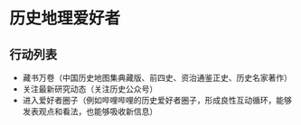 # 历史地理爱好者

## 行动列表
- 藏书万卷（中国历史地图集典藏版、前四史、资治通鉴正史、历史名家著作）
- 关注最新研究动态（关注历史公众号）
- 进入爱好者圈子（例如哔哩哔哩的历史爱好者圈子，形成良性互动循环，能够发表观点和看法，也能够吸收新信息）

